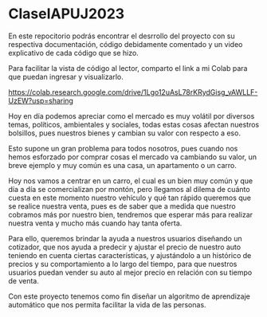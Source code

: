 # ClaseIAPUJ2023
En este repocitorio podrás encontrar el desrrollo del proyecto con su respectiva documentación, código 
debidamente comentado y un video explicativo de cada código que se hizo.

Para facilitar la vista de código al lector, comparto el link a mi Colab para que puedan ingresar y visualizarlo.  

https://colab.research.google.com/drive/1Lgo12uAsL78rKRydGisg_vAWLLF-UzEW?usp=sharing

Hoy en día podemos apreciar como el mercado es muy volátil por diversos temas, políticos, ambientales y sociales, todas estas cosas afectan nuestros bolsillos, pues nuestros bienes y cambian su valor con respecto a eso.

Esto supone un gran problema para todos nosotros, pues cuando nos hemos esforzado por comprar cosas el mercado va cambiando su valor, un breve ejemplo y muy común es una casa, un apartamento o un carro.

Hoy nos vamos a centrar en un carro, el cual es un bien muy común y que día a día se comercializan por montón, pero llegamos al dilema de cuánto cuesta en este momento nuestro vehículo y qué tan rápido queremos que se realice nuestra venta, pues es de saber que a medida que nuestro cobramos más por nuestro bien, tendremos que esperar más para realizar nuestra venta y mucho más cuando hay tanta oferta.

Para ello, queremos brindar la ayuda a nuestros usuarios diseñando un cotizador, que nos ayuda a predecir y ajustar el precio de nuestro auto teniendo en cuenta ciertas características, y ajustándolo a un histórico de precios y su comportamiento a lo largo del tiempo, para que nuestros usuarios puedan vender su auto al mejor precio en relación con su tiempo de venta.

Con este proyecto tenemos como fin diseñar un algoritmo de aprendizaje automático que nos permita facilitar la vida de las personas.
